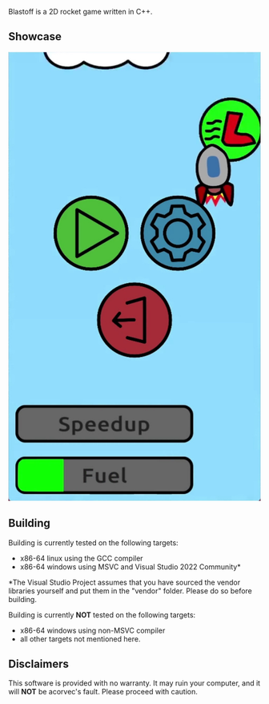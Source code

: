 Blastoff is a 2D rocket game written in C++.

## Showcase

[![Watch the video](https://raw.githubusercontent.com/acorvec/blastoff/master/promo/main/thumb.jpg)](https://raw.githubusercontent.com/acorvec/blastoff/master/promo/main/video.mp4)

## Building

Building is currently tested on the following targets:

- x86-64 linux using the GCC compiler
- x86-64 windows using MSVC and Visual Studio 2022 Community*

*The Visual Studio Project assumes that you have sourced the vendor libraries yourself and put them in the "vendor" folder. Please do so before building.

Building is currently **NOT** tested on the following targets:

- x86-64 windows using non-MSVC compiler
- all other targets not mentioned here.

## Disclaimers
This software is provided with no warranty. It may ruin your computer, and it will **NOT** be acorvec's fault. Please proceed with caution.
